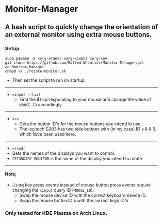 # Monitor-Manager

## A bash script to quickly change the orientation of an external monitor using extra mouse buttons.


### Setup
```
sudo pacman -S xorg-xrandr xorg-xinput xorg-xev
git clone https://github.com/Malted-Wheaties/Monitor-Manager.git
cd Monitor-Manager
chmod +x ./rotate-monitor.sh
```
* Then set the script to run on startup.
---
* `xinput --list`
  * Find the ID corresponding to your mouse and change the value of `MOUSE_ID` accordingly.
---
* `xev`
  * Gets the button ID's for the mouse buttons you intend to use.
  * The logitech G203 has two side buttons with (in my case) ID's 8 & 9, which have been used here.
---
*  `xrandr`
  * Gets the names of the displays you want to control.
  * `SECONDARY_MONITOR` is the name of the display you intend to rotate.
---
#### Note;
* Using key press events instead of mouse button press events require changing the `xinput` query ID (`MOUSE_ID`).
  * Swap the mouse device ID with the correct keyboard device ID.
  * Swap the mouse button ID's with the correct keys ID's.
  
  
### Only tested for KDE Plasma on Arch Linux.
